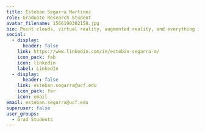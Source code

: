 ```yaml
---
title: Esteban Segarra Martinez
role: Graduate Research Student
avatar_filename: 1566190302158.jpg
bio: Point clouds, virtual reality, augmented reality, and everything in-between
social:
  - display:
      header: false
    link: https://www.linkedin.com/in/esteban-segarra-m/
    icon_pack: fab
    icon: linkedin
    label: LinkedIn
  - display:
      header: false
    link: esteban.segarra@ucf.edu
    icon_pack: far
    icon: email
email: esteban.segarra@ucf.edu
superuser: false
user_groups:
  - Grad Students
---
```

